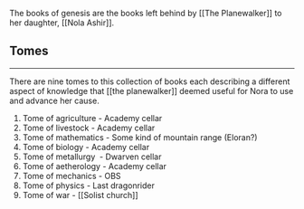The books of genesis are the books left behind by [[The Planewalker]] to her daughter, [[Nola Ashir]].

## Tomes

---

There are nine tomes to this collection of books each describing a different aspect of knowledge that [[the planewalker]] deemed useful for Nora to use and advance her cause.

1. Tome of agriculture - Academy cellar
2. Tome of livestock - Academy cellar
3. Tome of mathematics - Some kind of mountain range (Eloran?)
4. Tome of biology - Academy cellar
5. Tome of metallurgy  - Dwarven cellar
6. Tome of aetherology - Academy cellar
7. Tome of mechanics - OBS
8. Tome of physics - Last dragonrider
9. Tome of war - [[Solist church]]